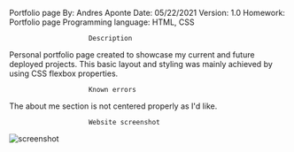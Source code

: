 Portfolio page
By: Andres Aponte
Date: 05/22/2021
Version: 1.0
Homework: Portfolio page
Programming language: HTML, CSS

                        Description
Personal portfolio page created to showcase my current and future deployed projects.
This basic layout and styling was mainly achieved by using CSS flexbox properties.

                        Known errors
The about me section is not centered properly as I'd like.

                        Website screenshot
![screenshot](https://imgur.com/zadZP8p)